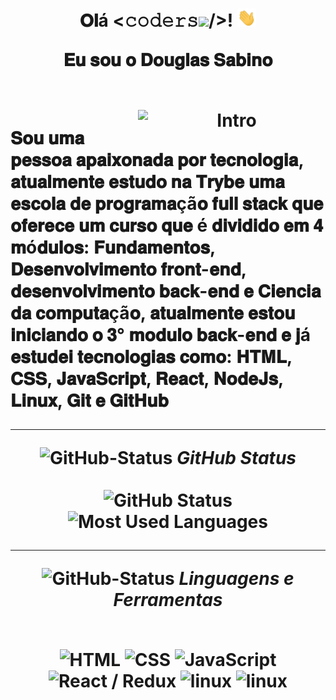 <h1 align="center">𝐎𝐥á <𝚌𝚘𝚍𝚎𝚛𝚜<img src="https://github.com/TheDudeThatCode/TheDudeThatCode/blob/master/Assets/Earth.gif" width="24px">/>! <img src="https://raw.githubusercontent.com/ABSphreak/ABSphreak/master/gifs/Hi.gif" width="30px">
  
𝐄𝐮 𝐬𝐨𝐮 𝐨 𝐃𝐨𝐮𝐠𝐥𝐚𝐬 𝐒𝐚𝐛𝐢𝐧𝐨
  
  <br />
  
<img align="right" width=300px alt="Intro" src="https://c.tenor.com/W9_8dfFmyr0AAAAM/pixel-game.gif" />
  
<p align="left" width=10px>𝐒𝐨𝐮 𝐮𝐦𝐚 𝐩𝐞𝐬𝐬𝐨𝐚 𝐚𝐩𝐚𝐢𝐱𝐨𝐧𝐚𝐝𝐚 𝐩𝐨𝐫 𝐭𝐞𝐜𝐧𝐨𝐥𝐨𝐠𝐢𝐚, 𝐚𝐭𝐮𝐚𝐥𝐦𝐞𝐧𝐭𝐞 𝐞𝐬𝐭𝐮𝐝𝐨 𝐧𝐚 𝐓𝐫𝐲𝐛𝐞 𝐮𝐦𝐚 𝐞𝐬𝐜𝐨𝐥𝐚 𝐝𝐞 𝐩𝐫𝐨𝐠𝐫𝐚𝐦𝐚çã𝐨 𝐟𝐮𝐥𝐥 𝐬𝐭𝐚𝐜𝐤 𝐪𝐮𝐞 𝐨𝐟𝐞𝐫𝐞𝐜𝐞 𝐮𝐦 𝐜𝐮𝐫𝐬𝐨 𝐪𝐮𝐞 é 𝐝𝐢𝐯𝐢𝐝𝐢𝐝𝐨 𝐞𝐦 𝟒 𝐦ó𝐝𝐮𝐥𝐨𝐬: 𝐅𝐮𝐧𝐝𝐚𝐦𝐞𝐧𝐭𝐨𝐬, 𝐃𝐞𝐬𝐞𝐧𝐯𝐨𝐥𝐯𝐢𝐦𝐞𝐧𝐭𝐨 𝐟𝐫𝐨𝐧𝐭-𝐞𝐧𝐝, 𝐝𝐞𝐬𝐞𝐧𝐯𝐨𝐥𝐯𝐢𝐦𝐞𝐧𝐭𝐨 𝐛𝐚𝐜𝐤-𝐞𝐧𝐝 𝐞 𝐂𝐢𝐞𝐧𝐜𝐢𝐚 𝐝𝐚 𝐜𝐨𝐦𝐩𝐮𝐭𝐚çã𝐨, 𝐚𝐭𝐮𝐚𝐥𝐦𝐞𝐧𝐭𝐞 𝐞𝐬𝐭𝐨𝐮 𝐢𝐧𝐢𝐜𝐢𝐚𝐧𝐝𝐨 𝐨 𝟑° 𝐦𝐨𝐝𝐮𝐥𝐨 𝐛𝐚𝐜𝐤-𝐞𝐧𝐝 𝐞 𝐣á 𝐞𝐬𝐭𝐮𝐝𝐞𝐢 𝐭𝐞𝐜𝐧𝐨𝐥𝐨𝐠𝐢𝐚𝐬 𝐜𝐨𝐦𝐨: 𝐇𝐓𝐌𝐋, 𝐂𝐒𝐒, 𝐉𝐚𝐯𝐚𝐒𝐜𝐫𝐢𝐩𝐭, 𝐑𝐞𝐚𝐜𝐭, 𝐍𝐨𝐝𝐞𝐉𝐬, 𝐋𝐢𝐧𝐮𝐱, 𝐆𝐢𝐭 𝐞 𝐆𝐢𝐭𝐇𝐮𝐛</p>
  
<hr>
<p align="center">
<img src="https://media.giphy.com/media/8UHRm5oY4k4FDxq5QG/giphy.gif" width="30px" alt="GitHub-Status"/>&nbsp;<i><b>GitHub Status</b></i><br>
  <br>
<img src="https://github-readme-stats.vercel.app/api?username=DouglasSabino&count_private=true&show_icons=true&theme=great-gatsby" width="420px" alt="GitHub Status"/>
<img src = "https://github-readme-stats.vercel.app/api/top-langs/?username=DouglasSabino&show_icons=true&layout=compact&theme=great-gatsby" width="350px" alt="Most Used Languages">
</p>
  
  <hr>
<p align="center">
<img src="https://media.giphy.com/media/8UHRm5oY4k4FDxq5QG/giphy.gif" width="30px" alt="GitHub-Status"/>&nbsp;<i><b>Linguagens e Ferramentas</b></i><br>
  <br>
  
  <p align="center">
    <img src="https://logodownload.org/wp-content/uploads/2016/10/html5-logo.png" alt="HTML" width="80px">
    <img src="https://logodownload.org/wp-content/uploads/2017/04/css-3-logo.png" alt="CSS" width="80px">
    <img src="https://upload.wikimedia.org/wikipedia/commons/thumb/9/99/Unofficial_JavaScript_logo_2.svg/2048px-Unofficial_JavaScript_logo_2.svg.png" alt="JavaScript" width="80px">
      <img src="https://miro.medium.com/max/1400/1*HBoFpeOTCuIDQMKsSpYN7A.png" alt="React / Redux" width="200px">
       <img src="https://www.shareicon.net/data/128x128/2016/06/20/606964_github_4096x4096.png" alt="linux" width="100px">
    <img src="https://logosmarcas.net/wp-content/uploads/2020/09/Linux-Logo-650x366.png" alt="linux" width="180px">
 
  </p>
  
